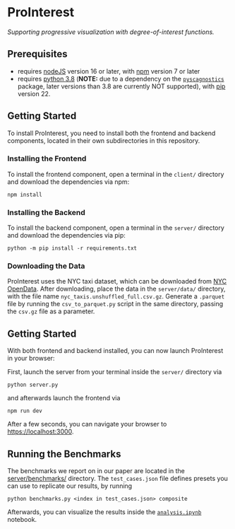 # ProInterest
_Supporting progressive visualization with degree-of-interest functions._

## Prerequisites
* requires [nodeJS]() version 16 or later, with [npm]() version 7 or later
* requires [python 3.8]() (**NOTE:** due to a dependency on the [`pyscagnostics`]() package, later versions than 3.8 are currently NOT supported), with [pip]() version 22.

## Getting Started
To install ProInterest, you need to install both the frontend and backend components, located in their own subdirectories in this repository.


### Installing the Frontend
To install the frontend component, open a terminal in the `client/` directory and download the dependencies via npm:
```
npm install
```

### Installing the Backend
To install the backend component, open a terminal in the `server/` directory and download the dependencies via pip:
```
python -m pip install -r requirements.txt
```

### Downloading the Data
ProInterest uses the NYC taxi dataset, which can be downloaded from [NYC OpenData](https://data.cityofnewyork.us/Transportation/2018-Yellow-Taxi-Trip-Data/t29m-gskq). After downloading, place the data in the `server/data/` directory, with the file name `nyc_taxis.unshuffled_full.csv.gz`. Generate a `.parquet` file by running the `csv_to_parquet.py` script in the same directory, passing the `csv.gz` file as a parameter.


## Getting Started
With both frontend and backend installed, you can now launch ProInterest in your browser:

First, launch the server from your terminal inside the `server/` directory via
```
python server.py
```
and afterwards launch the frontend via
```
npm run dev
```
After a few seconds, you can navigate your browser to [https://localhost:3000](https://localhost:3000).


## Running the Benchmarks
The benchmarks we report on in our paper are located in the [server/benchmarks/](./server/benchmarks/) directory.
The `test_cases.json` file defines presets you can use to replicate our results, by running
```
python benchmarks.py <index in test_cases.json> composite
```
Afterwards, you can visualize the results inside the [`analysis.ipynb`](./server/benchmarks/analysis.ipynb) notebook.